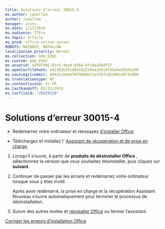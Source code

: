 ```yaml
---
title: Solutions d’erreur 30015-4
ms.author: janellem
author: janellem
manager: scotv
ms.date: 1/17/2019
ms.audience: ITPro
ms.topic: article
ms.prod: office-online-server
ROBOTS: NOINDEX, NOFOLLOW
localization_priority: Normal
ms.collection: Adm_O365
ms.custom: Adm_O365
ms.assetid: 4293f495-01c5-4ea4-8268-bfc0a25bdf57
ms.openlocfilehash: ad2102b3fcd661b2229ea32914f85a4ad26da206
ms.sourcegitcommit: dd43cc0a9470f98b8ef2a3787c823801d674c666
ms.translationtype: MT
ms.contentlocale: fr-FR
ms.lasthandoff: 02/12/2019
ms.locfileid: "29929159"
---
```

# <a name="solutions-for-error-30015-4"></a>Solutions d’erreur 30015-4


- Redémarrez votre ordinateur et réessayez [d’installer Office](https://portal.office.com/OLS/MySoftware.aspx).
    
- Téléchargez et installez l' [Assistant de récupération et de prise en charge](https://aka.ms/SARA-OfficeUninstall-Alchemy).
    
1. Lorsqu’il s’ouvre, à partir de **produits de désinstaller Office** , sélectionnez la version que vous souhaitez désinstaller, puis cliquez sur **suivant**. 
    
2. Continuer de passer par les écrans et redémarrez votre ordinateur lorsque vous y êtes invité.
    
    Après avoir redémarré, la prise en charge et la récupération Assistant Nouveau s’ouvre automatiquement pour terminer le processus de désinstallation.
    
3. Suivre des autres invites et [réinstaller Office](https://portal.office.com/OLS/MySoftware.aspx) ou fermer l’assistant. 
    
[Corriger les erreurs d’installation Office](https://support.office.com/article/d5df89a9-0507-4b4c-92f9-22f457e630aa?=wt.mc_id=Alchm_DldInstAct)
  

